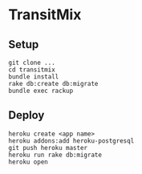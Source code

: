 # TransitMix

## Setup

```console
git clone ...
cd transitmix
bundle install
rake db:create db:migrate
bundle exec rackup
```

## Deploy

```console
heroku create <app name>
heroku addons:add heroku-postgresql
git push heroku master
heroku run rake db:migrate
heroku open
```
